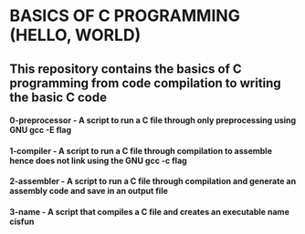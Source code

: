 # BASICS OF C PROGRAMMING (HELLO, WORLD)
## This repository contains the basics of C programming from code compilation to writing the basic C code

#### 0-preprocessor - A script to run a C file through only preprocessing using GNU gcc -E flag
#### 1-compiler - A script to run a C file through compilation to assemble hence does not link using the GNU gcc -c flag
#### 2-assembler - A script to run a C file through compilation and generate an assembly code and save in an output file
#### 3-name - A script that compiles a C file and creates an executable name cisfun
